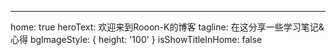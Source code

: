 ---
home: true
heroText: 欢迎来到Rooon-K的博客
tagline: 在这分享一些学习笔记&心得
bgImageStyle: {
  height: '100'
}
isShowTitleInHome: false